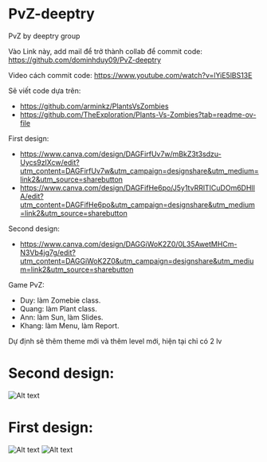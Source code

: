# PvZ-deeptry

PvZ by deeptry group

Vào Link này, add mail để trở thành collab để commit code: https://github.com/dominhduy09/PvZ-deeptry

Video cách commit code: https://www.youtube.com/watch?v=lYiE5lBS13E

Sẽ viết code dựa trên: 
- https://github.com/arminkz/PlantsVsZombies
- https://github.com/TheExploration/Plants-Vs-Zombies?tab=readme-ov-file

First design:
- https://www.canva.com/design/DAGFirfUv7w/mBkZ3t3sdzu-Uycs9zIXcw/edit?utm_content=DAGFirfUv7w&utm_campaign=designshare&utm_medium=link2&utm_source=sharebutton
- https://www.canva.com/design/DAGFifHe6po/J5y1tvRRlTICuDOm6DHlIA/edit?utm_content=DAGFifHe6po&utm_campaign=designshare&utm_medium=link2&utm_source=sharebutton

Second design:
- https://www.canva.com/design/DAGGiWoK2Z0/0L35AwetMHCm-N3Vb4jg7g/edit?utm_content=DAGGiWoK2Z0&utm_campaign=designshare&utm_medium=link2&utm_source=sharebutton

Game PvZ:
- Duy: làm Zomebie class.
- Quang: làm Plant class.
- Ann: làm Sun, làm Slides.
- Khang: làm Menu, làm Report.

Dự định sẽ thêm theme mới và thêm level mới, hiện tại chỉ có 2 lv

# Second design:
![Alt text](/../main/Quangcao3.png?raw=true "Quangcao3")
# First design:
![Alt text](/../main/Quangcao1.png?raw=true "Quangcao1")
![Alt text](/../main/Quangcao2.jpg?raw=true "Quangcao2")


